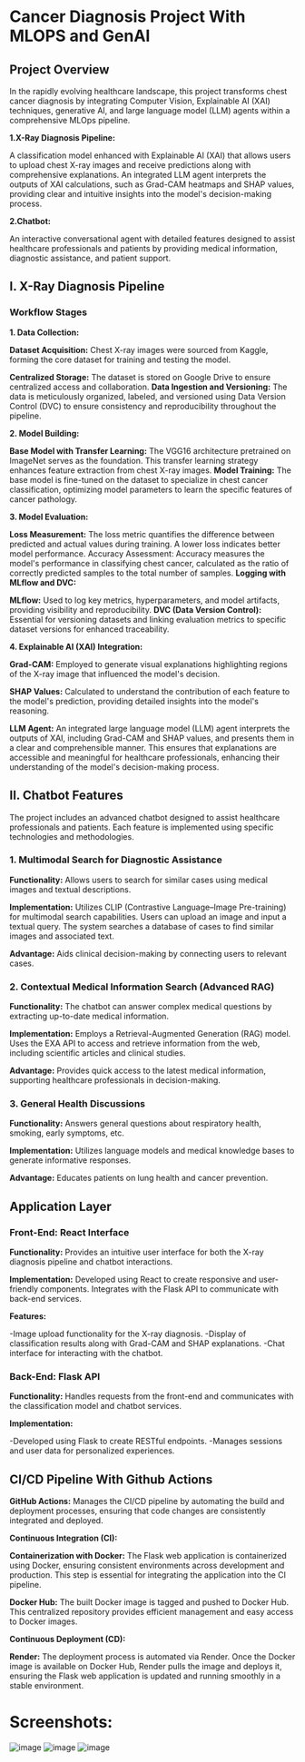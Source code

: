# Cancer Diagnosis Project With MLOPS and GenAI

## Project Overview

In the rapidly evolving healthcare landscape, this project transforms chest cancer diagnosis by integrating Computer Vision, Explainable AI (XAI) techniques, generative AI, and large language model (LLM) agents within a comprehensive MLOps pipeline.  

**1.X-Ray Diagnosis Pipeline:**

A classification model enhanced with Explainable AI (XAI) that allows users to upload chest X-ray images and receive predictions along with comprehensive explanations. An integrated LLM agent interprets the outputs of XAI calculations, such as Grad-CAM heatmaps and SHAP values, providing clear and intuitive insights into the model's decision-making process.

**2.Chatbot:**

An interactive conversational agent with detailed features designed to assist healthcare professionals and patients by providing medical information, diagnostic assistance, and patient support.

## I. X-Ray Diagnosis Pipeline
   
### Workflow Stages

**1. Data Collection:**
   
**Dataset Acquisition:** Chest X-ray images were sourced from Kaggle, forming the core dataset for training and testing the model.

**Centralized Storage:** The dataset is stored on Google Drive to ensure centralized access and collaboration.
**Data Ingestion and Versioning:** The data is meticulously organized, labeled, and versioned using Data Version Control (DVC) to ensure consistency and reproducibility throughout the pipeline.

**2. Model Building:**

**Base Model with Transfer Learning:** The VGG16 architecture pretrained on ImageNet serves as the foundation. This transfer learning strategy enhances feature extraction from chest X-ray images.
**Model Training:** The base model is fine-tuned on the dataset to specialize in chest cancer classification, optimizing model parameters to learn the specific features of cancer pathology.

**3. Model Evaluation:**

**Loss Measurement:** The loss metric quantifies the difference between predicted and actual values during training. A lower loss indicates better model performance.
Accuracy Assessment: Accuracy measures the model's performance in classifying chest cancer, calculated as the ratio of correctly predicted samples to the total number of samples.
**Logging with MLflow and DVC:**

**MLflow:** Used to log key metrics, hyperparameters, and model artifacts, providing visibility and reproducibility.
**DVC (Data Version Control):** Essential for versioning datasets and linking evaluation metrics to specific dataset versions for enhanced traceability.

**4. Explainable AI (XAI) Integration:**

**Grad-CAM:** Employed to generate visual explanations highlighting regions of the X-ray image that influenced the model's decision.

**SHAP Values:** Calculated to understand the contribution of each feature to the model's prediction, providing detailed insights into the model's reasoning.

**LLM Agent:** An integrated large language model (LLM) agent interprets the outputs of XAI, including Grad-CAM and SHAP values, and presents them in a clear and comprehensible manner. This ensures that explanations are accessible and meaningful for healthcare professionals, enhancing their understanding of the model's decision-making process.

## II. Chatbot Features

The project includes an advanced chatbot designed to assist healthcare professionals and patients. Each feature is implemented using specific technologies and methodologies.

### 1. Multimodal Search for Diagnostic Assistance
   
**Functionality:** Allows users to search for similar cases using medical images and textual descriptions.

**Implementation:** Utilizes CLIP (Contrastive Language–Image Pre-training) for multimodal search capabilities.
Users can upload an image and input a textual query. The system searches a database of cases to find similar images and associated text.

**Advantage:** Aids clinical decision-making by connecting users to relevant cases.

### 2. Contextual Medical Information Search (Advanced RAG)

**Functionality:** The chatbot can answer complex medical questions by extracting up-to-date medical information.

**Implementation:** Employs a Retrieval-Augmented Generation (RAG) model. Uses the EXA API to access and retrieve information from the web, including scientific articles and clinical studies.

**Advantage:** Provides quick access to the latest medical information, supporting healthcare professionals in decision-making.

### 3. General Health Discussions

**Functionality:** Answers general questions about respiratory health, smoking, early symptoms, etc.

**Implementation:** Utilizes language models and medical knowledge bases to generate informative responses.

**Advantage:** Educates patients on lung health and cancer prevention.

## Application Layer

### Front-End: React Interface

**Functionality:** Provides an intuitive user interface for both the X-ray diagnosis pipeline and chatbot interactions.

**Implementation:** Developed using React to create responsive and user-friendly components. Integrates with the Flask API to communicate with back-end services.

**Features:**

-Image upload functionality for the X-ray diagnosis.
-Display of classification results along with Grad-CAM and SHAP explanations.
-Chat interface for interacting with the chatbot.

### Back-End: Flask API

**Functionality:** Handles requests from the front-end and communicates with the classification model and chatbot services.

**Implementation:**

-Developed using Flask to create RESTful endpoints.
-Manages sessions and user data for personalized experiences.


## CI/CD Pipeline With Github Actions

**GitHub Actions:** Manages the CI/CD pipeline by automating the build and deployment processes, ensuring that code changes are consistently integrated and deployed.

**Continuous Integration (CI):**

**Containerization with Docker:** The Flask web application is containerized using Docker, ensuring consistent environments across development and production. This step is essential for integrating the application into the CI pipeline.

**Docker Hub:** The built Docker image is tagged and pushed to Docker Hub. This centralized repository provides efficient management and easy access to Docker images.

**Continuous Deployment (CD):**

**Render:** The deployment process is automated via Render. Once the Docker image is available on Docker Hub, Render pulls the image and deploys it, ensuring the Flask web application is updated and running smoothly in a stable environment.

# Screenshots:
![image](https://github.com/user-attachments/assets/3a0f700c-b6c6-4a93-80a4-971d2c5fc09c)
![image](https://github.com/user-attachments/assets/0599cef5-362f-415b-85c3-9d522de6f9e7)
![image](https://github.com/user-attachments/assets/2f7b6c3f-c2b0-42b0-b645-af5f59dcb9b6)

